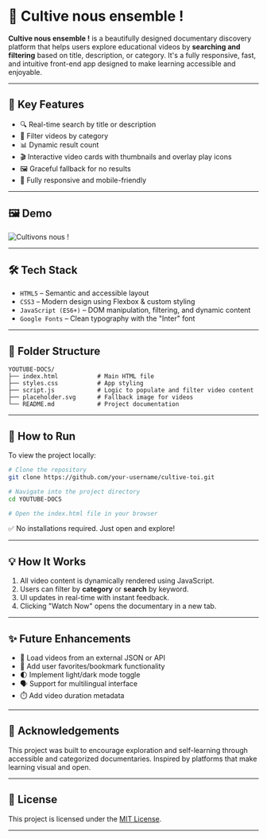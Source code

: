 
# 🌱 Cultive nous ensemble !

**Cultive nous ensemble !** is a beautifully designed documentary discovery platform that helps users explore educational videos by **searching and filtering** based on title, description, or category. 
It's a fully responsive, fast, and intuitive front-end app designed to make learning accessible and enjoyable.

---

## 🌟 Key Features

- 🔍 Real-time search by title or description  
- 🧠 Filter videos by category  
- 📊 Dynamic result count  
- 🎬 Interactive video cards with thumbnails and overlay play icons  
- 🖼️ Graceful fallback for no results  
- 📱 Fully responsive and mobile-friendly  

---

## 🖼️ Demo

![Cultivons nous !](#) <!-- Add screenshot image or hosted URL here -->

---

## 🛠️ Tech Stack

- `HTML5` – Semantic and accessible layout  
- `CSS3` – Modern design using Flexbox & custom styling  
- `JavaScript (ES6+)` – DOM manipulation, filtering, and dynamic content  
- `Google Fonts` – Clean typography with the "Inter" font  

---

## 📁 Folder Structure

```plaintext
YOUTUBE-DOCS/
├── index.html           # Main HTML file
├── styles.css           # App styling
├── script.js            # Logic to populate and filter video content
├── placeholder.svg      # Fallback image for videos
└── README.md            # Project documentation
```

---

## 🚀 How to Run

To view the project locally:

```bash
# Clone the repository
git clone https://github.com/your-username/cultive-toi.git

# Navigate into the project directory
cd YOUTUBE-DOCS

# Open the index.html file in your browser
```

✅ No installations required. Just open and explore!

---

## 💡 How It Works

1. All video content is dynamically rendered using JavaScript.
2. Users can filter by **category** or **search** by keyword.
3. UI updates in real-time with instant feedback.
4. Clicking "Watch Now" opens the documentary in a new tab.

---

## ✨ Future Enhancements

- 📁 Load videos from an external JSON or API  
- 🔖 Add user favorites/bookmark functionality  
- 🌓 Implement light/dark mode toggle  
- 🗣️ Support for multilingual interface  
- ⏱️ Add video duration metadata  

---

## 🙌 Acknowledgements

This project was built to encourage exploration and self-learning through accessible and categorized documentaries. Inspired by platforms that make learning visual and open.

---

## 📄 License

This project is licensed under the [MIT License](LICENSE).

---
